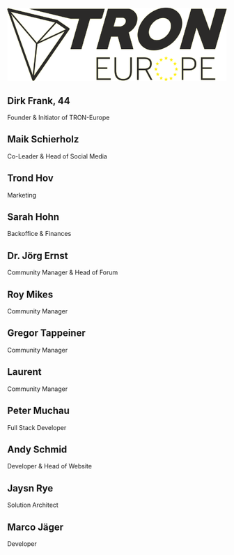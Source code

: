 ![Logo](TEP.png)
## Dirk Frank, 44
Founder & Initiator of TRON-Europe

## Maik Schierholz
Co-Leader & Head of Social Media

## Trond Hov
Marketing

## Sarah Hohn
Backoffice & Finances

## Dr. Jörg Ernst
Community Manager & Head of Forum

## Roy Mikes
Community Manager

## Gregor Tappeiner
Community Manager

## Laurent
Community Manager 

## Peter Muchau
Full Stack Developer 

## Andy Schmid
Developer & Head of Website

## Jaysn Rye
Solution Architect

## Marco Jäger
Developer
